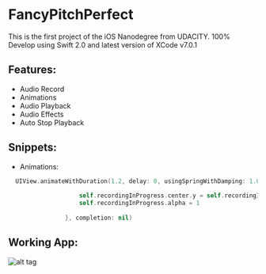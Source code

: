# FancyPitchPerfect

This is the first project of the iOS Nanodegree from UDACITY. 100% Develop using Swift 2.0 and latest version of XCode v7.0.1

## Features:

- Audio Record
- Animations
- Audio Playback
- Audio Effects
- Auto Stop Playback

## Snippets:

- Animations:

```swift
  UIView.animateWithDuration(1.2, delay: 0, usingSpringWithDamping: 1.0, initialSpringVelocity: 1.0, options: .CurveEaseIn, animations: {
               
                    self.recordingInProgress.center.y = self.recordingInProgress.frame.origin.y + 40
                    self.recordingInProgress.alpha = 1
                
                }, completion: nil)
```

## Working App:

![alt tag](https://lh3.googleusercontent.com/-MiSs7Kn1z20/ViOqdoB0wcI/AAAAAAAAGdw/1j9MyTsue4s/w1786-h1116-no/fancy.png)
